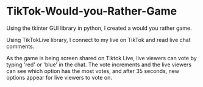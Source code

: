 # TikTok-Would-you-Rather-Game

Using the tkinter GUI library in python, I created a would you rather game.

Using TikTokLive library, I connect to my live on TikTok and read live chat comments.

As the game is being screen shared on Tiktok Live, live viewers can vote by typing 'red' or 'blue' in the chat.
The vote increments and the live viewers can see which option has the most votes, and after 35 seconds, new options appear for live viewers to vote on.
